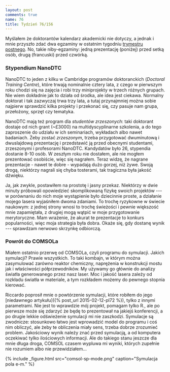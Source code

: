 ```yaml
---
layout: post
comments: true
name: 76
title: Tydzień 76/156
---
```


Myślałem że doktorantów kalendarz akademicki nie dotyczy, a jednak i mnie przyszło zdać dwa egzaminy w ostatnim tygodniu [trymestru postnego](http://en.wikipedia.org/wiki/Lent_term). No, takie niby-egzaminy: jedną prezentację (poniżej) przed setką osób, drugą (francuski) przed czwórką.

### Stypendium NanoDTC

NanoDTC to jeden z kilku w Cambridge programów doktoranckich (_Doctoral Training Centre_), które trwają nominalnie cztery lata, z czego w pierwszym roku chodzi się na zajęcia i robi trzy miniprojekty w trzech różnych grupach. Nie wiem dokładnie jak to działa od środka, ale idea jest ciekawa. Normalny doktorat i tak zazwyczaj trwa trzy lata, a tutaj przynajmniej można sobie najpierw sprawdzić kilka projekty i przekonać się, czy pasuje nam grupa, przełożony, sprzęt czy tematyka.

NanoDTC mają też program dla _studentów zrzeszonych_: taki doktorant dostaje od nich grant (~£3000) na multidyscyplinarne szkolenia, a do tego zaproszenie do udziału w ich seminariach, wykładach albo nawet badaniach. Żeby zostać _zrzeszonym_, trzeba przygotować dwuminutową i dwuslajdową prezentację i przedstawić ją przed obecnymi studentami, zrzeszonymi i profesorami NanoDTC. Kandydatów było 26, stypendia dostanie 8-10 osób. W zeszłym roku nie dostałem, ale nie mogłem prezentować osobiście, więc się nagrałem. Teraz widzę, że nagrane prezentacje - nawet te dobre - wypadają dużo gorzej, niż żywe. Swoją drogą, niektórzy nagrali się chyba tosterami, tak tragiczna była jakość dźwięku.

Ja, jak zwykle, postawiłem na prostotę i jasny przekaz. Niektórzy w dwie minuty próbowali opowiedzieć skomplikowaną fizykę swoich projektów --- w porównaniu do nich moje wystąpienie było dziecinnie proste, a działanie mojego lasera wyjaśniłem dwoma zdaniami. To trochę ryzykowne w świecie naukowym: z jednej strony wnosi to trochę świeżości i pewnie większość mnie zapamiętała, z drugiej mogą wątpić w moje przygotowanie merytoryczne. Mam wrażenie, że akurat te prezentacje to konkurs popularności, więc moja strategia była dobra. Okaże się, gdy dostanę wynik --- sprawdzam nerwowo skrzynkę odbiorczą.

### Powrót do COMSOLa

Miałem ostatnio przerwę od COMSOLa, czyli programu do symulacji. Jakich symulacji? Prawie wszystkich. To taki kombajn, w którym można zasymulować zarówno reaktor chemiczny, naprężenia w konstrukcji mostu jak i właściwości półprzewodników. My używamy go głównie do analizy światła generowanego przez nasz laser. Moc i jakość lasera zależy od rozkładu światła w materiale, a tym rozkładem możemy do pewnego stopnia kierować.

Riccardo poprosił mnie o powtórzenie symulacji, które robiłem do jego [niedawnego artykułu]({% post_url 2015-02-12-pl72 %}), tylko z innymi parametrami. Nie jest to wprawdzie mój projekt, pomagam tylko R., ale po pierwsze może się zdarzyć że będę to prezentował na jakiejś konferencji, a po drugie lekkie odświeżenie symulacji mi nie zaszkodzi. Symulacje są zwodnicze: stosunkowo łatwo jest wprowadzić model do programu i coś nim obliczyć, ale żeby te obliczenia miały sens, trzeba dobrze zrozumieć problem. Jakościowy wynik należy znać przed symulacją, a od komputera oczekiwać tylko ilościowych informacji. Ale do takiego stanu jeszcze dla mnie długa droga, COMSOL czasem wypluwa mi wyniki, których zupełnie nie rozumiem albo nie przewidziałem...

{% include _figure.html src="comsol-sp-mode.png" caption="Symulacja pola e-m." %}